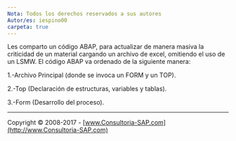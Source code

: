 ```yaml
---
Nota: Todos los derechos reservados a sus autores
Autor/es: iespino00
carpeta: true
---
```


Les comparto un código ABAP, para actualizar de manera masiva la criticidad de un material cargando un archivo de excel,
omitiendo el uso de un LSMW. El código ABAP va ordenado de la siguiente manera:

1.-Archivo Principal (donde se invoca un FORM y un TOP).


2.-Top (Declaración de estructuras, variables y tablas).


3.-Form (Desarrollo del proceso).



***

Copyright © 2008-2017 - [www.Consultoria-SAP.com](http://www.Consultoria-SAP.com)
